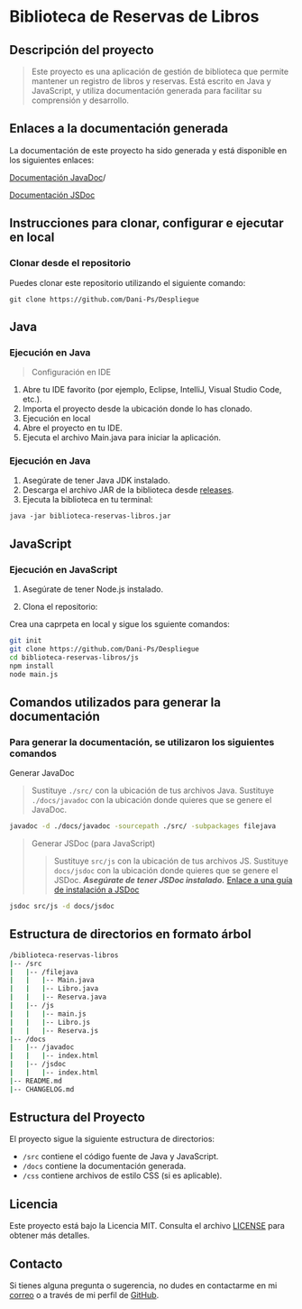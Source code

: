 # Biblioteca de Reservas de Libros

## Descripción del proyecto

> Este proyecto es una aplicación de gestión de biblioteca que permite mantener un registro de libros y reservas.
> Está escrito en Java y JavaScript, y utiliza documentación generada para facilitar su comprensión y desarrollo.

## Enlaces a la documentación generada

La documentación de este proyecto ha sido generada y está disponible en los siguientes enlaces:

[Documentación JavaDoc](./docs/javadoc/index.html)/

[Documentación JSDoc](./docs/jsdoc/index.html)

## Instrucciones para clonar, configurar e ejecutar en local

### Clonar desde el repositorio

Puedes clonar este repositorio utilizando el siguiente comando:

``git clone https://github.com/Dani-Ps/Despliegue``

## Java

### **Ejecución en Java**
>
> Configuración en IDE

1. Abre tu IDE favorito (por ejemplo, Eclipse, IntelliJ, Visual Studio Code, etc.).
2. Importa el proyecto desde la ubicación donde lo has clonado.
3. Ejecución en local
4. Abre el proyecto en tu IDE.
5. Ejecuta el archivo Main.java para iniciar la aplicación.

### Ejecución en Java

1. Asegúrate de tener Java JDK instalado.
2. Descarga el archivo JAR de la biblioteca desde [releases]([enlace-a-tus-releases](https://www.java.com/es/download/manual.jsp)).
3. Ejecuta la biblioteca en tu terminal:

``java -jar biblioteca-reservas-libros.jar``

## JavaScript

### **Ejecución en JavaScript**

1. Asegúrate de tener Node.js instalado.

2. Clona el repositorio:

Crea una caprpeta en local y sigue los sguiente comandos:

```bash
git init
git clone https://github.com/Dani-Ps/Despliegue
cd biblioteca-reservas-libros/js
npm install
node main.js
```

## Comandos utilizados para generar la documentación

### Para generar la documentación, se utilizaron los siguientes comandos

 Generar JavaDoc
 > Sustituye `./src/` con la ubicación de tus archivos Java.
 > Sustituye `./docs/javadoc` con la ubicación donde quieres que se genere el JavaDoc.

```bash
javadoc -d ./docs/javadoc -sourcepath ./src/ -subpackages filejava
```

 > Generar JSDoc (para JavaScript)
 > >Sustituye `src/js` con la ubicación de tus archivos JS.
 > >Sustituye `docs/jsdoc` con la ubicación donde quieres que se genere el JSDoc.
 ***Asegúrate de tener JSDoc instalado.***
 [Enlace a una guía de instalación a JSDoc](https://gist.github.com/m-coding/1a7fce771ab0b82904d6)

 ```bash
jsdoc src/js -d docs/jsdoc
```

## Estructura de directorios en formato árbol

```bash
/biblioteca-reservas-libros
|-- /src
|   |-- /filejava
|   |   |-- Main.java
|   |   |-- Libro.java
|   |   |-- Reserva.java
|   |-- /js
|   |   |-- main.js
|   |   |-- Libro.js
|   |   |-- Reserva.js
|-- /docs
|   |-- /javadoc
|   |   |-- index.html
|   |-- /jsdoc
|   |   |-- index.html
|-- README.md
|-- CHANGELOG.md
```

## Estructura del Proyecto

El proyecto sigue la siguiente estructura de directorios:

- `/src` contiene el código fuente de Java y JavaScript.
- `/docs` contiene la documentación generada.
- `/css` contiene archivos de estilo CSS (si es aplicable).

## Licencia

Este proyecto está bajo la Licencia MIT. Consulta el archivo [LICENSE](LICENSE) para obtener más detalles.

## Contacto

Si tienes alguna pregunta o sugerencia, no dudes en contactarme en mi [correo](dperser837@g.educaand.es) o a través de mi perfil de [GitHub](https://github.com/Dani-Ps).
